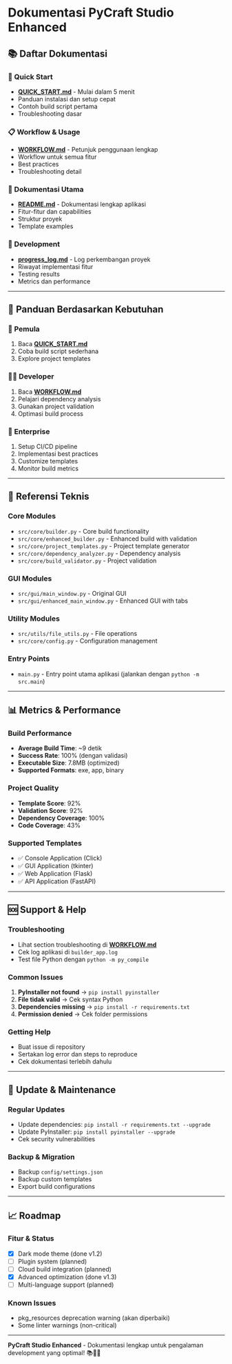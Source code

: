 # Dokumentasi PyCraft Studio Enhanced

## 📚 Daftar Dokumentasi

### 🚀 Quick Start
- **[QUICK_START.md](QUICK_START.md)** - Mulai dalam 5 menit
- Panduan instalasi dan setup cepat
- Contoh build script pertama
- Troubleshooting dasar

### 📋 Workflow & Usage
- **[WORKFLOW.md](WORKFLOW.md)** - Petunjuk penggunaan lengkap
- Workflow untuk semua fitur
- Best practices
- Troubleshooting detail

### 📖 Dokumentasi Utama
- **[README.md](README.md)** - Dokumentasi lengkap aplikasi
- Fitur-fitur dan capabilities
- Struktur proyek
- Template examples

### 📝 Development
- **[progress_log.md](progress_log.md)** - Log perkembangan proyek
- Riwayat implementasi fitur
- Testing results
- Metrics dan performance

---

## 🎯 Panduan Berdasarkan Kebutuhan

### 👶 Pemula
1. Baca **[QUICK_START.md](QUICK_START.md)**
2. Coba build script sederhana
3. Explore project templates

### 👨‍💻 Developer
1. Baca **[WORKFLOW.md](WORKFLOW.md)**
2. Pelajari dependency analysis
3. Gunakan project validation
4. Optimasi build process

### 🏢 Enterprise
1. Setup CI/CD pipeline
2. Implementasi best practices
3. Customize templates
4. Monitor build metrics

---

## 🔧 Referensi Teknis

### Core Modules
- `src/core/builder.py` - Core build functionality
- `src/core/enhanced_builder.py` - Enhanced build with validation
- `src/core/project_templates.py` - Project template generator
- `src/core/dependency_analyzer.py` - Dependency analysis
- `src/core/build_validator.py` - Project validation

### GUI Modules
- `src/gui/main_window.py` - Original GUI
- `src/gui/enhanced_main_window.py` - Enhanced GUI with tabs

### Utility Modules
- `src/utils/file_utils.py` - File operations
- `src/core/config.py` - Configuration management

### Entry Points
- `main.py` - Entry point utama aplikasi (jalankan dengan `python -m src.main`)

---

## 📊 Metrics & Performance

### Build Performance
- **Average Build Time**: ~9 detik
- **Success Rate**: 100% (dengan validasi)
- **Executable Size**: 7.8MB (optimized)
- **Supported Formats**: exe, app, binary

### Project Quality
- **Template Score**: 92%
- **Validation Score**: 92%
- **Dependency Coverage**: 100%
- **Code Coverage**: 43%

### Supported Templates
- ✅ Console Application (Click)
- ✅ GUI Application (tkinter)
- ✅ Web Application (Flask)
- ✅ API Application (FastAPI)

---

## 🆘 Support & Help

### Troubleshooting
- Lihat section troubleshooting di **[WORKFLOW.md](WORKFLOW.md)**
- Cek log aplikasi di `builder_app.log`
- Test file Python dengan `python -m py_compile`

### Common Issues
1. **PyInstaller not found** → `pip install pyinstaller`
2. **File tidak valid** → Cek syntax Python
3. **Dependencies missing** → `pip install -r requirements.txt`
4. **Permission denied** → Cek folder permissions

### Getting Help
- Buat issue di repository
- Sertakan log error dan steps to reproduce
- Cek dokumentasi terlebih dahulu

---

## 🔄 Update & Maintenance

### Regular Updates
- Update dependencies: `pip install -r requirements.txt --upgrade`
- Update PyInstaller: `pip install pyinstaller --upgrade`
- Cek security vulnerabilities

### Backup & Migration
- Backup `config/settings.json`
- Backup custom templates
- Export build configurations

---

## 📈 Roadmap

### Fitur & Status
- [x] Dark mode theme (done v1.2)
- [ ] Plugin system (planned)
- [ ] Cloud build integration (planned)
- [x] Advanced optimization (done v1.3)
- [ ] Multi-language support (planned)

### Known Issues
- pkg_resources deprecation warning (akan diperbaiki)
- Some linter warnings (non-critical)

---

**PyCraft Studio Enhanced** - Dokumentasi lengkap untuk pengalaman development yang optimal! 📚🐍✨
